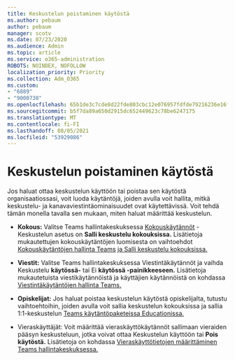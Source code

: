 ```yaml
---
title: Keskustelun poistaminen käytöstä
ms.author: pebaum
author: pebaum
manager: scotv
ms.date: 07/23/2020
ms.audience: Admin
ms.topic: article
ms.service: o365-administration
ROBOTS: NOINDEX, NOFOLLOW
localization_priority: Priority
ms.collection: Adm_O365
ms.custom:
- "6889"
- "9000738"
ms.openlocfilehash: 65b1de3c7cde8d22fde803cbc12e076957fdfde79216236e16f22ad0ba2222ef
ms.sourcegitcommit: b5f7da89a650d2915dc652449623c78be6247175
ms.translationtype: MT
ms.contentlocale: fi-FI
ms.lasthandoff: 08/05/2021
ms.locfileid: "53929086"
---
```

# <a name="disable-chat"></a>Keskustelun poistaminen käytöstä

Jos haluat ottaa keskustelun käyttöön tai poistaa sen käytöstä organisaatiossasi, voit luoda käytäntöjä, joiden avulla voit hallita, mitkä keskustelu- ja kanavaviestintäominaisuudet ovat käytettävissä. Voit tehdä tämän monella tavalla sen mukaan, miten haluat määrittää keskustelun.

- **Kokous:** Valitse Teams hallintakeskuksessa [Kokouskäytännöt](https://admin.teams.microsoft.com/) - Keskustelun asetus on **Salli keskustelu kokouksissa.** Lisätietoja mukautettujen kokouskäytäntöjen luomisesta on vaihtoehdot [Kokouskäytäntöjen hallinta Teams](/microsoftteams/meeting-policies-in-teams) [ja Salli keskustelu kokouksissa.](/microsoftteams/meeting-policies-in-teams#allow-chat-in-meetings)

- **Viestit:** Valitse Teams hallintakeskuksessa Viestintäkäytännöt ja [](https://admin.teams.microsoft.com/)vaihda Keskustelu **käytössä-** tai Ei **käytössä -painikkeeseen.** Lisätietoja mukautetuista viestikäytännöistä ja käyttäjien käytännöistä on kohdassa [Viestintäkäytäntöjen hallinta Teams.](/microsoftteams/messaging-policies-in-teams)

- **Opiskelijat:** Jos haluat poistaa keskustelun käytöstä opiskelijalta, tutustu vaihtoehtoihin, joiden avulla voit sallia keskustelun kokouksissa ja sallia 1:1-keskustelun [Teams käytäntöpaketeissa Educationissa.](/microsoftteams/policy-packages-edu)

- Vieraskäyttäjät: Voit määrittää vieraskäyttökäytännöt sallimaan vieraiden pääsyn keskusteluun, jotka voivat ottaa Keskustelun käyttöön tai **Pois** **käytöstä.** Lisätietoja on kohdassa [Vieraskäyttötietojen määrittäminen Teams hallintakeskuksessa.](/microsoftteams/set-up-guests#configure-guest-access-in-the-teams-admin-center)




